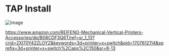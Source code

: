 # TAP Install

![image](https://github.com/robermeyer/VoronMods/assets/7516894/501173ad-3bfc-45ef-aef5-d197c4f30364)

https://www.amazon.com/REIFENG-Mechanical-Vertical-Printers-Accessories/dp/B08CDF3Q6T/ref=sr_1_13?crid=2XI70Y42ZLOYZ&keywords=3d+printer+x+switch&qid=1707612114&sprefix=3d+printer+x+switch%2Caps%2C150&sr=8-13
